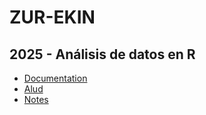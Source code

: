 # ZUR-EKIN
## 2025 - Análisis de datos en R

- [Documentation](https://devdocs.io/r/)
- [Alud](../redirect#aHR0cHM6Ly9hbHVkLmRldXN0by5lcy9jb3Vyc2Uvdmlldy5waHA/aWQ9Mjg0MjImc2VjdGlvbj0yI3RhYnMtdHJlZS1zdGFydA==)
- [Notes](./Notes)

<script>
  document.addEventListener('DOMContentLoaded',(event)=>{
    link = document.head.appendChild(document.createElement('link'));
    link.rel = 'icon';
    link.href = 'https://alud.deusto.es/pluginfile.php/1/theme_fresk/favicon/1739946707/favicon%281%29%20%281%29.ico';
  });
</script>
